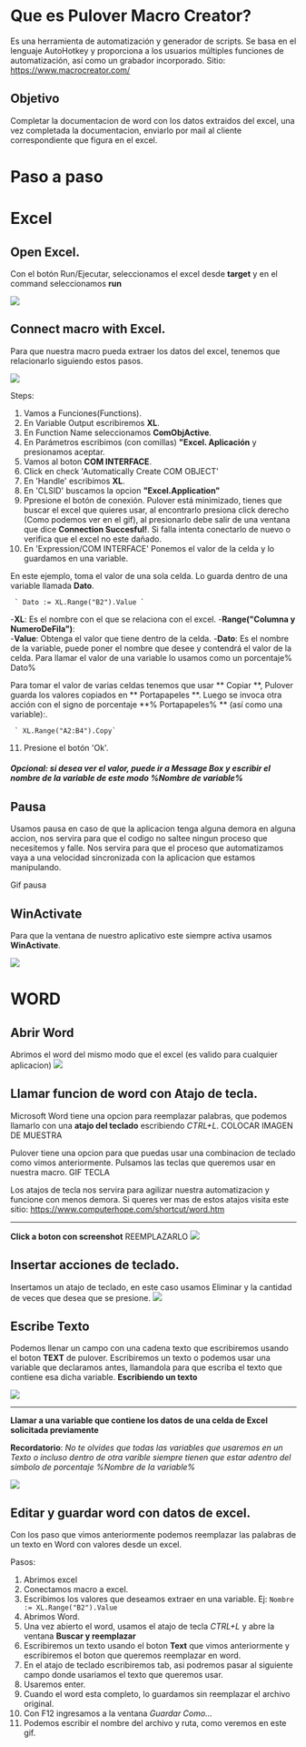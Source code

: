 #  Que es Pulover Macro Creator?
Es una herramienta de automatización y generador de scripts. Se basa en el lenguaje AutoHotkey y proporciona a los usuarios múltiples funciones de automatización, así como un grabador incorporado.
Sitio: https://www.macrocreator.com/

## Objetivo
Completar la documentacion de word con los datos extraidos del excel, una vez completada la documentacion, enviarlo por mail al cliente correspondiente que figura en el excel.

# Paso a paso

# Excel

## Open Excel.
Con el botón Run/Ejecutar, seleccionamos el excel desde **target** y en el command seleccionamos **run**

![](./gif/RUN_EXCEL.gif)


## Connect macro with Excel.
Para que nuestra macro pueda extraer los datos del excel, tenemos que relacionarlo siguiendo estos pasos.

![](./gif/Conexion_excel_Cominterface.gif)

Steps:
  1. Vamos a Funciones(Functions).
  2. En Variable Output escribiremos **XL**.
  3. En Function Name seleccionamos **ComObjActive**.
  4. En Parámetros escribimos (con comillas) **"Excel. Aplicación** y presionamos aceptar.
  5. Vamos al boton **COM INTERFACE**.
  6. Click en check 'Automatically Create COM OBJECT'
  7. En 'Handle' escribimos **XL**.
  8. En 'CLSID' buscamos la opcion **"Excel.Application"**
  9. Ppresione el botón de conexión. Pulover está minimizado, tienes que buscar el excel que quieres usar, al encontrarlo presiona click 
  derecho (Como podemos ver en el gif), al presionarlo debe salir de una ventana que dice **Connection Succesful!**. 
  Si falla intenta conectarlo de nuevo o verifica que el excel no este dañado.
  10. En 'Expression/COM INTERFACE' Ponemos el valor de la celda y lo guardamos en una variable.
     
  En este ejemplo, toma el valor de una sola celda. Lo guarda dentro de una variable llamada **Dato**.
     
     
     ` Dato := XL.Range("B2").Value `
     
       
  -**XL**: Es el nombre con el que se relaciona con el excel.
  -**Range("Columna y NumeroDeFila")**:    
  -**Value**: Obtenga el valor que tiene dentro de la celda.
  -**Dato**: Es el nombre de la variable, puede poner el nombre que desee y contendrá el valor de la celda.
  Para llamar el valor de una variable lo usamos como un porcentaje% Dato%
     
  Para tomar el valor de varias celdas tenemos que usar ** Copiar **, Pulover guarda los valores copiados en ** Portapapeles **.
  Luego se invoca otra acción con el signo de porcentaje **% Portapapeles% ** (así como una variable):.
     
     ` XL.Range("A2:B4").Copy` 
         
   
   11. Presione el botón 'Ok'.
   
   ##### Opcional: si desea ver el valor, puede ir a **Message Box** y escribir el nombre de la variable de este modo %Nombre de variable%
   
   

## Pausa
Usamos pausa en caso de que la aplicacion tenga alguna demora en alguna accion, nos servira para que el codigo no saltee 
ningun proceso que necesitemos y falle. Nos servira para que el proceso que automatizamos vaya a una velocidad sincronizada
con la aplicacion que estamos manipulando.

Gif pausa
 

  
## WinActivate
Para que la ventana de nuestro aplicativo este siempre activa usamos **WinActivate**.

![](./gif/Win_Activate_Excel.gif)

# WORD

 ## Abrir Word
 Abrimos el word del mismo modo que el excel (es valido para cualquier aplicacion)
 ![](./gif/RUN_WORD.gif)
 
 ## Llamar funcion de word con Atajo de tecla.
 Microsoft Word tiene una opcion para reemplazar palabras, que podemos llamarlo con una **atajo del teclado** escribiendo *CTRL+L*.
 COLOCAR IMAGEN DE MUESTRA
 
 Pulover tiene una opcion para que puedas usar una combinacion de teclado como vimos anteriormente. 
 Pulsamos las teclas que queremos usar en nuestra macro.
 GIF TECLA
 
 Los atajos de tecla nos servira para agilizar nuestra automatizacion y funcione con menos demora.
 Si queres ver mas de estos atajos visita este sitio: https://www.computerhope.com/shortcut/word.htm

 
 
 _______________________________________________________________
 **Click a boton con screenshot**
 REEMPLAZARLO
 ![](./gif/Screenshot_boton.gif)
 
 ## Insertar acciones de teclado.
 Insertamos un atajo de teclado, en este caso usamos Eliminar y la cantidad de veces que desea que se presione.
 ![](./gif/pulse_keyboard.gif)
 

 ## Escribe Texto
 Podemos llenar un campo con una cadena texto que escribiremos usando el boton **TEXT** de pulover. Escribiremos un texto
 o podemos usar una variable que declaramos antes, llamandola para que escriba el texto que contiene esa  dicha variable.
 **Escribiendo un texto**
 
 
 ![](./gif/write_text.gif)
  _______________________________________________________________
  
 **Llamar a una variable que contiene los datos de una celda de Excel solicitada previamente**
 
 **Recordatorio**: *No te olvides que todas las variables que usaremos en un Texto o incluso dentro de otra varible siempre 
 tienen que estar adentro del simbolo de porcentaje %Nombre de la variable%*
 
 
 ![](./gif/Write_Text_Variable.gif)
 
 
 ## Editar y guardar word con datos de excel.
 Con los paso que vimos anteriormente podemos reemplazar las palabras de un texto en Word con valores desde un excel.
 
 Pasos:
 1. Abrimos excel
 2. Conectamos macro a excel.
 3. Escribimos los valores que deseamos extraer en una variable. 
 Ej: `Nombre := XL.Range("B2").Value `
 4. Abrimos Word.
 5. Una vez abierto el word, usamos el atajo de tecla *CTRL+L* y abre la ventana **Buscar y reemplazar**
 6. Escribiremos un texto usando el boton **Text** que vimos anteriormente y escribiremos el boton que queremos reemplazar en word.
 7. En el atajo de teclado escribiremos tab, asi podremos pasar al siguiente campo donde usariamos el texto que queremos usar.
 8. Usaremos enter.
 9. Cuando el word esta completo, lo guardamos sin reemplazar el archivo original. 
 10. Con F12 ingresamos a la ventana *Guardar Como...*
 11. Podemos escribir el nombre del archivo y ruta, como veremos en este gif.
 
 
 
 
 
 
 
 

 
 
 
 
 

